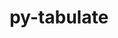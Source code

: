 ---
title: "py-tabulate"
layout: cache
categories: [package, develop-2025-04-06]
meta: {"compilers": ["none"], "num_specs": 3, "num_specs_by_stack": {"hep": 1, "radiuss": 2, "root": 3}, "oss": ["ubuntu18.04", "ubuntu22.04"], "platforms": ["linux"], "stacks": ["hep", "radiuss", "root"], "targets": ["x86_64_v3"], "versions": ["0.9.0"]}
spec_details: [{"compiler": "none", "hash": "2b3rhscpzz4cywqtgrwe6naxpqemm4co", "os": "ubuntu18.04", "platform": "linux", "size": "-", "stacks": ["radiuss", "root"], "target": "x86_64_v3", "variants": ["build_system=python_pip"], "versions": ["0.9.0"]}, {"compiler": "none", "hash": "jlzthha6ylqd5rzdtbf3orhnw4rrbzrb", "os": "ubuntu22.04", "platform": "linux", "size": "-", "stacks": ["hep", "root"], "target": "x86_64_v3", "variants": ["build_system=python_pip"], "versions": ["0.9.0"]}, {"compiler": "none", "hash": "zyyjeqfvyis7w2bcfw3rlahzexrcqddn", "os": "ubuntu18.04", "platform": "linux", "size": "-", "stacks": ["radiuss", "root"], "target": "x86_64_v3", "variants": ["build_system=python_pip"], "versions": ["0.9.0"]}]
---